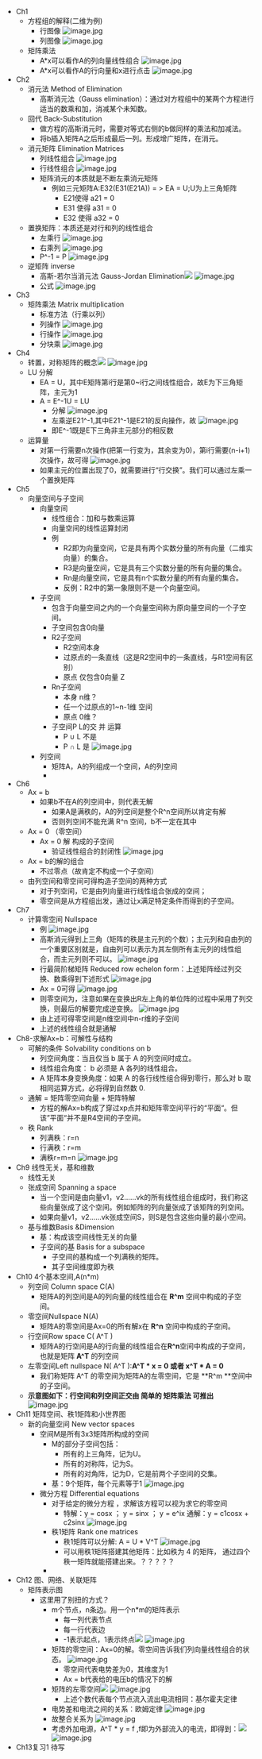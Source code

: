 - Ch1
    - 方程组的解释(二维为例)
        - 行图像 ![image.jpg](../assets/962bb35d-35d2-4ba9-8ec0-2b4f7996996e-1115003.jpg)
        - 列图像 ![image.jpg](../assets/ca0323f2-69c8-4045-9fbe-3cc24a28c956-1115003.jpg)
    - 矩阵乘法
        - A*x可以看作A的列向量线性组合 ![image.jpg](../assets/7f9e1176-516e-4a6a-a8a0-8c45774ea956-1115003.jpg)
        - A*x可以看作A的行向量和x进行点击 ![image.jpg](../assets/42246332-7030-409e-98a1-d0916e878c3b-1115003.jpg)
- Ch2
    - 消元法 Method of Elimination
        - 高斯消元法（Gauss elimination）：通过对方程组中的某两个方程进行适当的数乘和加，消减某个未知数。
    - 回代 Back-Substitution
        - 做方程的高斯消元时，需要对等式右侧的b做同样的乘法和加减法。
        - 将b插入矩阵A之后形成最后一列。形成增广矩阵，在消元。
    - 消元矩阵 Elimination Matrices
        - 列线性组合 ![image.jpg](../assets/e22efc39-a4df-4f3b-b438-7c84bd6a4859-1115003.jpg)
        - 行线性组合 ![image.jpg](../assets/39ff7528-55c7-421c-962f-1c1ff460b614-1115003.jpg)
        - 矩阵消元的本质就是不断左乘消元矩阵
            - 例如三元矩阵A:E32(E31(E21A)) = > EA = U;U为上三角矩阵 
                - E21使得 a21 = 0
                - E31 使得 a31 = 0
                - E32 使得 a32 = 0
    - 置换矩阵：本质还是对行和列的线性组合
        - 左乘行 ![image.jpg](../assets/13143f44-5fcf-48b7-bfd3-e286e6247599-1115003.jpg)
        - 右乘列 ![image.jpg](../assets/4e64ecc7-5d60-4f4e-8287-badb110e8392-1115003.jpg)
        - P^-1 = P ![image.jpg](../assets/1cbbf702-440e-4aec-9c6c-0498b7d27d9c-1115003.jpg)
    - 逆矩阵 inverse
        - 高斯-若尔当消元法 Gauss-Jordan Elimination<img src="https://api2.mubu.com/v3/document_image/7b8bb9e5-f090-4cea-8f28-cc11e2db5893-1115003.jpg" /> ![image.jpg](../assets/07a9c1e1-ff73-4713-93c9-3d7a40e1ec50-1115003.jpg)
        - 公式 ![image.jpg](../assets/295bde81-866d-4521-8753-d6a02e4daf44-1115003.jpg)
- Ch3
    - 矩阵乘法 Matrix multiplication
        - 标准方法（行乘以列）
        - 列操作 ![image.jpg](../assets/76648126-7f17-46e9-b227-1fd63f12a6ee-1115003.jpg)
        - 行操作 ![image.jpg](../assets/1f46a72d-14dd-41e0-8a89-40d3f6b486c8-1115003.jpg)
        - 分块乘 ![image.jpg](../assets/3f22e0ef-3ec5-40c1-b664-85c9bc1fbb73-1115003.jpg)
- Ch4
    - 转置，对称矩阵的概念<img src="https://api2.mubu.com/v3/document_image/e8aa3bef-4b78-488d-bb1f-9328dc00144e-1115003.jpg" /> ![image.jpg](../assets/1cd5b6fb-2fb7-42fe-b671-79c5c7d696cc-1115003.jpg)
    - LU 分解
        - EA = U，其中E矩阵第i行是第0~i行之间线性组合，故E为下三角矩阵，主元为1
        - A = E^-1U = LU
            - 分解 ![image.jpg](../assets/403d3b09-4c74-4d39-81ba-822cca76fae1-1115003.jpg)
            - 左乘逆E21^-1,其中E21^-1是E21的反向操作，故 ![image.jpg](../assets/588b9b0b-0a6c-46c5-bd30-17b61cc460e6-1115003.jpg)
            - 即E^-1既是E下三角非主元部分的相反数
    - 运算量
        - 对第一行需要n次操作(把第一行变为，其余变为0)，第i行需要(n-i+1)次操作，故可得 ![image.jpg](../assets/bcf1788b-5f0c-4a1e-af47-332a92bf80dc-1115003.jpg)
        - 如果主元的位置出现了0，就需要进行“行交换”。我们可以通过左乘一个置换矩阵
- Ch5
    - 向量空间与子空间
        - 向量空间
            - 线性组合：加和与数乘运算
            - 向量空间的线性运算封闭
            - 例
                - R2即为向量空间，它是具有两个实数分量的所有向量（二维实向量）的集合。
                - R3是向量空间，它是具有三个实数分量的所有向量的集合。
                - Rn是向量空间，它是具有n个实数分量的所有向量的集合。
                - 反例：R2中的第一象限则不是一个向量空间。
        - 子空间
            - 包含于向量空间之内的一个向量空间称为原向量空间的一个子空间。
            - 子空间包含0向量
            - R2子空间
                - R2空间本身
                - 过原点的一条直线（这是R2空间中的一条直线，与R1空间有区别）
                - 原点 仅包含0向量 Z
            - Rn子空间
                - 本身 n维？
                - 任一个过原点的1~n-1维 空间
                - 原点 0维？
            - 子空间P L的交 并 运算
                - P ∪ L 不是
                - P ∩ L 是 ![image.jpg](../assets/0989b98d-b074-455b-b11a-78375c15890b-1115003.jpg)
        - 列空间
            - 矩阵A，A的列组成一个空间，A的列空间
            - 
- Ch6
    - Ax = b
        - 如果b不在A的列空间中，则代表无解
            - 如果A是满秩的，A的列空间是整个R^n空间所以肯定有解
            - 否则列空间不能充满 R^n 空间，b不一定在其中
    - Ax = 0 （零空间）
        - Ax = 0 解 构成的子空间
            - 验证线性组合的封闭性 ![image.jpg](../assets/8aef1dc4-172c-4c3f-8d41-7f22364b4084-1115003.jpg)
    - Ax = b的解的组合
        - 不过零点（故肯定不构成一个子空间）
    - 由列空间和零空间可得构造子空间的两种方式
        - 对于列空间，它是由列向量进行线性组合张成的空间；
        - 零空间是从方程组出发，通过让x满足特定条件而得到的子空间。
- Ch7
    - 计算零空间 Nullspace
        - 例 ![image.jpg](../assets/e51d3a8f-1f6a-4693-8f38-4405cccf7b38-1115003.jpg)
        - 高斯消元得到上三角（矩阵的秩是主元列的个数）；主元列和自由列的一个重要区别就是，自由列可以表示为其左侧所有主元列的线性组合，而主元列则不可以。 ![image.jpg](../assets/32f60c2a-bee9-49f6-99a7-ce1ec7267dfe-1115003.jpg)
        - 行最简阶梯矩阵 Reduced row echelon form：上述矩阵经过列交换、数乘得到下述形式 ![image.jpg](../assets/e6d0c229-0949-4193-9be3-d9aa3f2fe70e-1115003.jpg)
        - Ax = 0可得 ![image.jpg](../assets/7e4f4806-4f71-410f-84a6-8e3fee3b40bc-1115003.jpg)
        - 则零空间为，注意如果在变换出R左上角的单位阵的过程中采用了列交换，则最后的解要完成逆变换。 ![image.jpg](../assets/41d7d429-847c-4f36-b444-a8a3d7e07671-1115003.jpg)
        - 由上述可得零空间是n维空间中n-r维的子空间
        - 上述的线性组合就是通解
- Ch8-求解Ax=b：可解性与结构
    - 可解的条件 Solvability conditions on b
        - 列空间角度：当且仅当 b 属于 A 的列空间时成立。
        - 线性组合角度： b 必须是 A 各列的线性组合。
        - A 矩阵本身变换角度：如果 A 的各行线性组合得到零行，那么对 b 取相同运算方式，必将得到自然数 0.
    - 通解 = 矩阵零空间向量 + 矩阵特解
        - 方程的解Ax=b构成了穿过xp点并和矩阵零空间平行的“平面“。但该”平面“并不是R4空间的子空间。
    - 秩 Rank
        - 列满秩：r=n
        - 行满秩：r=m
        - 满秩r=m=n ![image.jpg](../assets/002e5022-b833-41e9-8308-2879e48fc1b6-1115003.jpg)
- Ch9  线性无关，基和维数
    - 线性无关
    - 张成空间 Spanning a space
        - 当一个空间是由向量v1，v2……vk的所有线性组合组成时，我们称这些向量张成了这个空间。例如矩阵的列向量张成了该矩阵的列空间。
        - 如果向量v1，v2……vk张成空间S，则S是包含这些向量的最小空间。
    - 基与维数Basis &Dimension
        - 基：构成该空间线性无关的向量
        - 子空间的基 Basis for a subspace
            - 子空间的基构成一个列满秩的矩阵。
            - 其子空间维度即为秩
- Ch10 4个基本空间,A(n*m)
    - 列空间 Column space C(A)
        - 矩阵A的列空间是A的列向量的线性组合在 **R^m** 空间中构成的子空间。
    - 零空间Nullspace N(A)
        - 矩阵A的零空间是Ax=0的所有解x在 **R^n** 空间中构成的子空间。
    - 行空间Row space C( A^T )
        - 矩阵A的行空间是A的行向量的线性组合在**R^n**空间中构成的子空间，也就是矩阵 **A^T** 的列空间
    - 左零空间Left nullspace N( A^T ):**A^T * x = 0 或者 x^T * A = 0** 
        - 我们称矩阵 A^T 的零空间为矩阵A的左零空间，它是 **R^m **空间中的子空间。
    - **示意图如下：行空间和列空间正交由    简单的    矩阵乘法    可推出** ![image.jpg](../assets/01f9f42b-1d2f-4055-8e40-014b05ccdbbd-1115003.jpg)
- Ch11  矩阵空间、秩1矩阵和小世界图
    - 新的向量空间 New vector spaces
        - 空间M是所有3x3矩阵所构成的空间
            - M的部分子空间包括：
                - 所有的上三角阵，记为U。
                - 所有的对称阵，记为S。
                - 所有的对角阵，记为D，它是前两个子空间的交集。
            - 基：9个矩阵，每个元素等于1 ![image.jpg](../assets/9882e9bc-f806-4e5b-9d57-aa7f72c75533-1115003.jpg)
        - 微分方程 Differential equations
            - 对于给定的微分方程 ，求解该方程可以视为求它的零空间
                - 特解：y = cosx ； y = sinx ； y = e^ix    通解：y = c1cosx + c2sinx ![image.jpg](../assets/a83dc440-76b5-44c8-b0e0-8ca0585b3ccd-1115003.jpg)
            - 秩1矩阵 Rank one matrices
                - 秩1矩阵可以分解: A = U * V^T ![image.jpg](../assets/212eeee0-299e-4c59-9824-c10cb7e40b46-1115003.jpg)
                - 可以用秩1矩阵搭建其他矩阵：比如秩为 4 的矩阵， 通过四个秩一矩阵就能搭建出来。？？？？？
            - 
- Ch12  图、网络、关联矩阵
    - 矩阵表示图
        - 这里用了别扭的方式？
            - m个节点，n条边。用一个n*m的矩阵表示
                - 每一列代表节点
                - 每一行代表边
                - -1表示起点，1表示终点<img src="https://api2.mubu.com/v3/document_image/fe958387-0fa5-4787-b56b-c95f7b174a46-1115003.jpg" /> ![image.jpg](../assets/d3a2703b-1d33-4bc1-8acd-d00efbb222fb-1115003.jpg)
            - 矩阵的零空间：Ax=0的解。零空间告诉我们列向量线性组合的状态。 ![image.jpg](../assets/1772c4ae-791d-4bf2-a261-5d07b7e75627-1115003.jpg)
                - 零空间代表电势差为0，其维度为1
                - Ax = b代表给的电压b的情况下的解
            - 矩阵的左零空间<img src="https://api2.mubu.com/v3/document_image/c9827a31-cd0d-47ab-acf6-aa5c1676473f-1115003.jpg" /> ![image.jpg](../assets/ee3a3df2-d9d7-489c-9042-144e85d453cd-1115003.jpg)
                - 上述个数代表每个节点流入流出电流相同：基尔霍夫定律
            - 电势差和电流之间的关系：欧姆定律 ![image.jpg](../assets/a44ecdef-6481-400c-aa6f-d78de3a237df-1115003.jpg)
            - 故整合关系为 ![image.jpg](../assets/cf861567-cc54-4de0-8e92-08c86c8e457a-1115003.jpg)
            - 考虑外加电源，A^T  *  y  = f ,f即为外部流入的电流，即得到：<img src="https://api2.mubu.com/v3/document_image/4c2c0783-32d0-4bf4-bbb6-f4d081473400-1115003.jpg" /> ![image.jpg](../assets/06f5c621-d0e6-4a8c-929a-aa0c49f72966-1115003.jpg)
- Ch13复习1 待写
